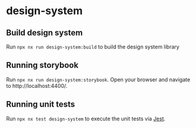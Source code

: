 # design-system

## Build design system

Run `npx nx run design-system:build` to build the design system library

## Running storybook

Run `npx nx run design-system:storybook`. Open your browser and navigate to http://localhost:4400/.

## Running unit tests

Run `npx nx test design-system` to execute the unit tests via [Jest](https://jestjs.io).
